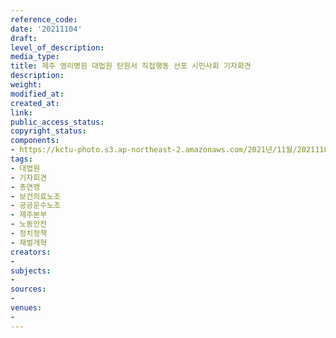 ```yaml
---
reference_code: 
date: '20211104'
draft: 
level_of_description: 
media_type: 
title: 제주 영리병원 대법원 탄원서 직접행동 선포 시민사회 기자회견
description: 
weight: 
modified_at: 
created_at: 
link: 
public_access_status: 
copyright_status: 
components:
- https://kctu-photo.s3.ap-northeast-2.amazonaws.com/2021년/11월/20211104-제주+영리병원+대법원+탄원서+직접행동+선포+시민사회+기자회견_대법원_기자회견_총연맹_보건의료노조_공공운수노조_제주본부_노동안전_정치정책_재벌개혁/_1D20176.jpg
tags:
- 대법원
- 기자회견
- 총연맹
- 보건의료노조
- 공공운수노조
- 제주본부
- 노동안전
- 정치정책
- 재벌개혁
creators:
- 
subjects:
- 
sources:
- 
venues:
- 
---
```

